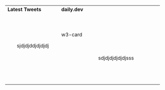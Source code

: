 
<div align="center">    <table >     <tr>        <td><b>Latest Tweets</b></td>        <td><b>daily.dev</b></td>     </tr>     <tr>       <td>       sjdjdjddjdjdjdj       </td>        <td>            <table >            <tr>                <meta name="viewport" content="width=device-width, initial-scale=1">                <link rel="stylesheet" href="https://www.w3schools.com/w3css/4/w3.css">                <div class="w3-card">                    <p>w3-card</p>                </div>            </tr><br>            <tr>                sdjdjdjdjdjdjsss            </tr>            </table>        </td>     </tr>    </table>    </div>

